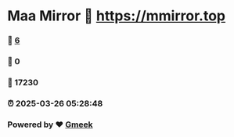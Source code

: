 # Maa Mirror :link: https://mmirror.top 
### :page_facing_up: [6](https://mmirror.top/tag.html) 
### :speech_balloon: 0 
### :hibiscus: 17230 
### :alarm_clock: 2025-03-26 05:28:48 
### Powered by :heart: [Gmeek](https://github.com/Meekdai/Gmeek)
